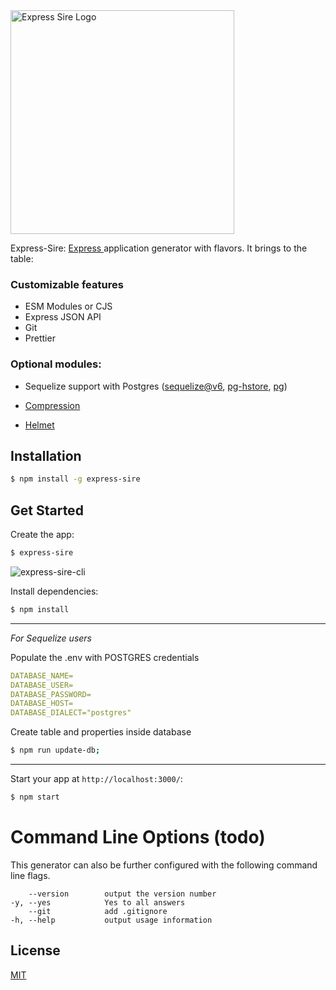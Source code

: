<img src="https://user-images.githubusercontent.com/24816534/194910961-c1f17e78-efb0-4b52-b5ca-fc2cec3da0f5.png" alt="Express Sire Logo" width="358" style="max-width: 100%;">

Express-Sire: [Express ](https://www.npmjs.com/package/express) application generator with flavors. It brings to the table: 

### Customizable features
- ESM Modules or CJS
- Express JSON API
- Git
- Prettier

### Optional modules:
- Sequelize support with Postgres ([sequelize@v6](https://github.com/sequelize/sequelize),
[pg-hstore](https://github.com/scarney81/pg-hstore),
[pg](https://github.com/brianc/node-postgres/tree/master/packages/pg))
 
- [Compression](https://github.com/expressjs/compression)
- [Helmet](https://github.com/helmetjs/helmet)


## Installation

```sh
$ npm install -g express-sire
```

## Get Started

Create the app:

```bash
$ express-sire
```
![express-sire-cli](https://user-images.githubusercontent.com/24816534/194957287-1669c841-f706-41a8-81b6-bdad3bb00acf.png)

Install dependencies:

```bash
$ npm install
```
***
*For Sequelize users*

Populate the .env with POSTGRES credentials

```yaml
DATABASE_NAME=
DATABASE_USER=
DATABASE_PASSWORD=
DATABASE_HOST=
DATABASE_DIALECT="postgres"
```

Create table and properties inside database
```bash
$ npm run update-db;
```

***
Start your app at `http://localhost:3000/`:

```bash
$ npm start
```


# Command Line Options (todo)

This generator can also be further configured with the following command line flags.

        --version        output the version number
    -y, --yes            Yes to all answers
        --git            add .gitignore
    -h, --help           output usage information



## License

[MIT](LICENSE)

